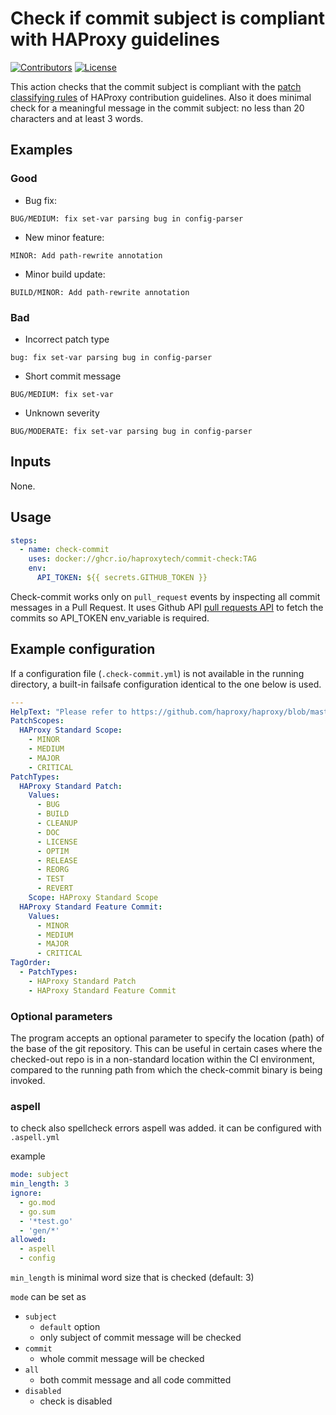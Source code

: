 # Check if commit subject is compliant with HAProxy guidelines

[![Contributors](https://img.shields.io/github/contributors/haproxytech/check-commit?color=purple)](https://github.com/haproxy/haproxy/blob/master/CONTRIBUTING)
[![License](https://img.shields.io/badge/License-Apache%202.0-blue.svg)](LICENSE)

This action checks that the commit subject is compliant with the [patch classifying rules](https://github.com/haproxy/haproxy/blob/master/CONTRIBUTING#L632) of HAProxy contribution guidelines. Also it does minimal check for a meaningful message in the commit subject: no less than 20 characters and at least 3 words.

## Examples

### Good

- Bug fix:
```
BUG/MEDIUM: fix set-var parsing bug in config-parser
```
- New minor feature:
```
MINOR: Add path-rewrite annotation
```
- Minor build update:
```
BUILD/MINOR: Add path-rewrite annotation
```

### Bad

- Incorrect patch type
```
bug: fix set-var parsing bug in config-parser
```
- Short commit message
```
BUG/MEDIUM: fix set-var
```
- Unknown severity
```
BUG/MODERATE: fix set-var parsing bug in config-parser
```


## Inputs

None.

## Usage

```yaml
steps:
  - name: check-commit
    uses: docker://ghcr.io/haproxytech/commit-check:TAG
    env:
      API_TOKEN: ${{ secrets.GITHUB_TOKEN }}
```
Check-commit works only on `pull_request` events by inspecting all commit messages in a Pull Request. It uses Github API [pull requests API](https://docs.github.com/en/rest/reference/pulls#list-commits-on-a-pull-request) to fetch the commits so API_TOKEN env_variable is required.

## Example configuration

If a configuration file (`.check-commit.yml`) is not available in the running directory, a built-in failsafe configuration identical to the one below is used.

```yaml
---
HelpText: "Please refer to https://github.com/haproxy/haproxy/blob/master/CONTRIBUTING#L632"
PatchScopes:
  HAProxy Standard Scope:
    - MINOR
    - MEDIUM
    - MAJOR
    - CRITICAL
PatchTypes:
  HAProxy Standard Patch:
    Values:
      - BUG
      - BUILD
      - CLEANUP
      - DOC
      - LICENSE
      - OPTIM
      - RELEASE
      - REORG
      - TEST
      - REVERT
    Scope: HAProxy Standard Scope
  HAProxy Standard Feature Commit:
    Values:
      - MINOR
      - MEDIUM
      - MAJOR
      - CRITICAL
TagOrder:
  - PatchTypes:
    - HAProxy Standard Patch
    - HAProxy Standard Feature Commit
```

### Optional parameters

The program accepts an optional parameter to specify the location (path) of the base of the git repository. This can be useful in certain cases where the checked-out repo is in a non-standard location within the CI environment, compared to the running path from which the check-commit binary is being invoked.

### aspell

to check also spellcheck errors aspell was added. it can be configured with `.aspell.yml`

example
```yaml
mode: subject
min_length: 3
ignore:
  - go.mod
  - go.sum
  - '*test.go'
  - 'gen/*'
allowed:
  - aspell
  - config
```

`min_length` is minimal word size that is checked (default: 3)

`mode` can be set as

- `subject`
  - `default` option
  - only subject of commit message will be checked
- `commit`
  - whole commit message will be checked
- `all`
  - both commit message and all code committed
- `disabled`
  - check is disabled
